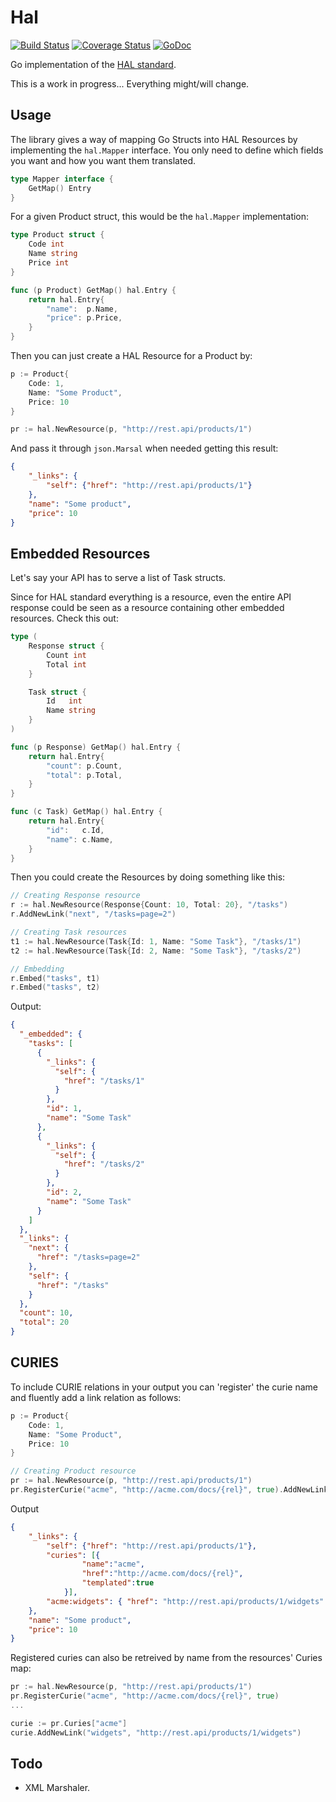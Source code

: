 Hal
===

[![Build Status](https://travis-ci.org/nvellon/hal.svg)](https://travis-ci.org/nvellon/hal)
[![Coverage Status](https://coveralls.io/repos/nvellon/hal/badge.svg?branch=master&service=github)](https://coveralls.io/github/nvellon/hal?branch=master)
[![GoDoc](https://godoc.org/github.com/nvellon/hal?status.svg)](https://godoc.org/github.com/nvellon/hal)

Go implementation of the [HAL standard](http://stateless.co/hal_specification.html).

This is a work in progress... Everything might/will change.

Usage
-----

The library gives a way of mapping Go Structs into HAL Resources by implementing the `hal.Mapper` interface. You only need to define which fields you want and how you want them translated.

```go
type Mapper interface {
	GetMap() Entry
}
```

For a given Product struct, this would be the `hal.Mapper` implementation:

```go
type Product struct {
	Code int
	Name string
	Price int
}

func (p Product) GetMap() hal.Entry {
	return hal.Entry{
		"name":  p.Name,
		"price": p.Price,
	}
}
```

Then you can just create a HAL Resource for a Product by:

```go
p := Product{
	Code: 1,
	Name: "Some Product",
	Price: 10
}

pr := hal.NewResource(p, "http://rest.api/products/1")
```

And pass it through `json.Marsal` when needed getting this result:

```json
{
	"_links": {
		"self": {"href": "http://rest.api/products/1"}
	},
	"name": "Some product",
	"price": 10
}
```

Embedded Resources
------------------

Let's say your API has to serve a list of Task structs.

Since for HAL standard everything is a resource, even the entire API response could be seen as a resource containing other embedded resources. Check this out:

```go
type (
	Response struct {
		Count int
		Total int
	}

	Task struct {
		Id   int
		Name string
	}
)

func (p Response) GetMap() hal.Entry {
	return hal.Entry{
		"count": p.Count,
		"total": p.Total,
	}
}

func (c Task) GetMap() hal.Entry {
	return hal.Entry{
		"id":   c.Id,
		"name": c.Name,
	}
}
```

Then you could create the Resources by doing something like this:

```go
// Creating Response resource
r := hal.NewResource(Response{Count: 10, Total: 20}, "/tasks")
r.AddNewLink("next", "/tasks=page=2")

// Creating Task resources
t1 := hal.NewResource(Task{Id: 1, Name: "Some Task"}, "/tasks/1")
t2 := hal.NewResource(Task{Id: 2, Name: "Some Task"}, "/tasks/2")

// Embedding
r.Embed("tasks", t1)
r.Embed("tasks", t2)
```

Output:

```json
{
  "_embedded": {
    "tasks": [
      {
        "_links": {
          "self": {
            "href": "/tasks/1"
          }
        },
        "id": 1,
        "name": "Some Task"
      },
      {
        "_links": {
          "self": {
            "href": "/tasks/2"
          }
        },
        "id": 2,
        "name": "Some Task"
      }
    ]
  },
  "_links": {
    "next": {
      "href": "/tasks=page=2"
    },
    "self": {
      "href": "/tasks"
    }
  },
  "count": 10,
  "total": 20
}
```

CURIES
------
To include CURIE relations in your output you can 'register' the curie name and fluently add a link relation as follows:

```go
p := Product{
	Code: 1,
	Name: "Some Product",
	Price: 10
}

// Creating Product resource
pr := hal.NewResource(p, "http://rest.api/products/1")
pr.RegisterCurie("acme", "http://acme.com/docs/{rel}", true).AddNewLink("widgets", "http://rest.api/products/1/widgets")
```

Output

```json
{
	"_links": {
		"self": {"href": "http://rest.api/products/1"},
		"curies": [{ 
		        "name":"acme",
		        "href":"http://acme.com/docs/{rel}",
		        "templated":true
		    }],
		"acme:widgets": { "href": "http://rest.api/products/1/widgets" }
	},
	"name": "Some product",
	"price": 10
}
```

Registered curies can also be retreived by name from the resources' Curies map:


```go
pr := hal.NewResource(p, "http://rest.api/products/1")
pr.RegisterCurie("acme", "http://acme.com/docs/{rel}", true)
...

curie := pr.Curies["acme"]
curie.AddNewLink("widgets", "http://rest.api/products/1/widgets")
```


Todo
----

 * XML Marshaler.
